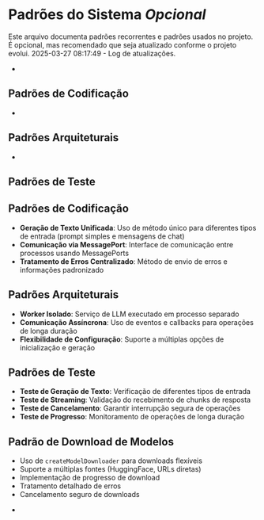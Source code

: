 # Padrões do Sistema _Opcional_

Este arquivo documenta padrões recorrentes e padrões usados no projeto.
É opcional, mas recomendado que seja atualizado conforme o projeto evolui.
2025-03-27 08:17:49 - Log de atualizações.

-

## Padrões de Codificação

-

## Padrões Arquiteturais

-

## Padrões de Teste

## Padrões de Codificação

- **Geração de Texto Unificada**: Uso de método único para diferentes tipos de entrada (prompt simples e mensagens de chat)
- **Comunicação via MessagePort**: Interface de comunicação entre processos usando MessagePorts
- **Tratamento de Erros Centralizado**: Método de envio de erros e informações padronizado

## Padrões Arquiteturais

- **Worker Isolado**: Serviço de LLM executado em processo separado
- **Comunicação Assíncrona**: Uso de eventos e callbacks para operações de longa duração
- **Flexibilidade de Configuração**: Suporte a múltiplas opções de inicialização e geração

## Padrões de Teste

- **Teste de Geração de Texto**: Verificação de diferentes tipos de entrada
- **Teste de Streaming**: Validação do recebimento de chunks de resposta
- **Teste de Cancelamento**: Garantir interrupção segura de operações
- **Teste de Progresso**: Monitoramento de operações de longa duração

## Padrão de Download de Modelos

- Uso de `createModelDownloader` para downloads flexíveis
- Suporte a múltiplas fontes (HuggingFace, URLs diretas)
- Implementação de progresso de download
- Tratamento detalhado de erros
- Cancelamento seguro de downloads

*
